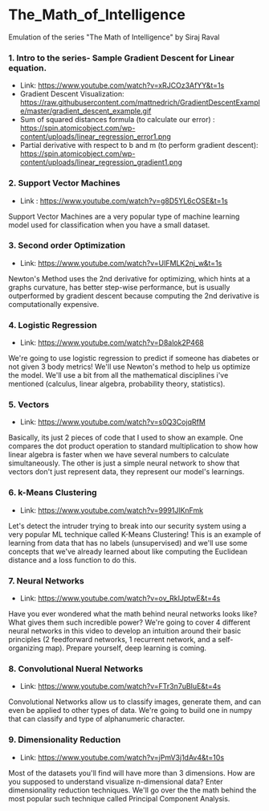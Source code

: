 # The_Math_of_Intelligence
Emulation of the series "The Math of Intelligence" by Siraj Raval


### 1. Intro to the series- Sample Gradient Descent for Linear equation.
* Link: https://www.youtube.com/watch?v=xRJCOz3AfYY&t=1s
* Gradient Descent Visualization: https://raw.githubusercontent.com/mattnedrich/GradientDescentExample/master/gradient_descent_example.gif
* Sum of squared distances formula (to calculate our error) : https://spin.atomicobject.com/wp-content/uploads/linear_regression_error1.png
* Partial derivative with respect to b and m (to perform gradient descent): https://spin.atomicobject.com/wp-content/uploads/linear_regression_gradient1.png



### 2. Support Vector Machines
* Link : https://www.youtube.com/watch?v=g8D5YL6cOSE&t=1s

Support Vector Machines are a very popular type of machine learning model used for classification when you have a small dataset.


### 3. Second order Optimization
* Link: https://www.youtube.com/watch?v=UIFMLK2nj_w&t=1s

Newton's Method uses the 2nd derivative for optimizing, which hints at a graphs curvature, has better step-wise performance, but is usually outperformed by gradient descent because computing the 2nd derivative is computationally expensive.


### 4. Logistic Regression
* Link: https://www.youtube.com/watch?v=D8alok2P468

We're going to use logistic regression to predict if someone has diabetes or not given 3 body metrics! We'll use Newton's method to help us optimize the model. We'll use a bit from all the mathematical disciplines i've mentioned (calculus, linear algebra, probability theory, statistics). 


### 5. Vectors
* Link: https://www.youtube.com/watch?v=s0Q3CojqRfM

Basically, its just 2 pieces of code that I used to show an example. One compares the dot product operation to standard multiplication to show how linear algebra is faster when we have several numbers to calculate simultaneously. The other is just a simple neural network to show that vectors don't just represent data, they represent our model's learnings.


### 6. k-Means Clustering
* Link: https://www.youtube.com/watch?v=9991JlKnFmk

Let's detect the intruder trying to break into our security system using a very popular ML technique called K-Means Clustering! This is an example of learning from data that has no labels (unsupervised) and we'll use some concepts that we've already learned about like computing the Euclidean distance and a loss function to do this. 


### 7. Neural Networks
* Link: https://www.youtube.com/watch?v=ov_RkIJptwE&t=4s

Have you ever wondered what the math behind neural networks looks like? What gives them such incredible power? We're going to cover 4 different neural networks in this video to develop an intuition around their basic principles (2 feedforward networks, 1 recurrent network, and a self-organizing map). Prepare yourself, deep learning is coming.


### 8. Convolutional Nueral Networks
* Link: https://www.youtube.com/watch?v=FTr3n7uBIuE&t=4s

Convolutional Networks allow us to classify images, generate them, and can even be applied to other types of data. We're going to build one in numpy that can classify and type of alphanumeric character.

### 9. Dimensionality Reduction
* Link: https://www.youtube.com/watch?v=jPmV3j1dAv4&t=10s

Most of the datasets you'll find will have more than 3 dimensions. How are you supposed to understand visualize n-dimensional data? Enter dimensionality reduction techniques. We'll go over the the math behind the most popular such technique called Principal Component Analysis.
